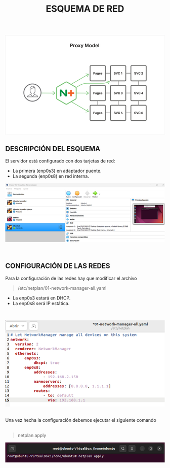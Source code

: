 <h1 align="center"> ESQUEMA DE RED </h1>  
<BR>
<BR>
<p align="center">
  <img src="./img/red.png" alt="Red" width="850">
</p>

## DESCRIPCIÓN DEL ESQUEMA  
El servidor está configurado con dos tarjetas de red:  
- La primera (enp0s3) en adaptador puente.
- La segunda (enp0s8) en red interna.
<p align="center">
  <img src="./img/virtual.png" alt="Virtual" width="700">
</p>
<br>

## CONFIGURACIÓN DE LAS REDES  
Para la configuración de las redes hay que modificar el archivo
>/etc/netplan/01-network-manager-all.yaml  
- La enp0s3 estará en DHCP.  
- La enp0s8 será IP estática.
 <br>
<p align="center">
  <img src="./img/lamine-yamal.png" alt="Red" width="600">
</p>
<br>
Una vez hecha la configuración debemos ejecutar el siguiente comando
<br>
<br>

>netplan apply

<p align="center">
  <img src="./img/netplanapply.png" alt="Red" width="600">
</p>

<br>


